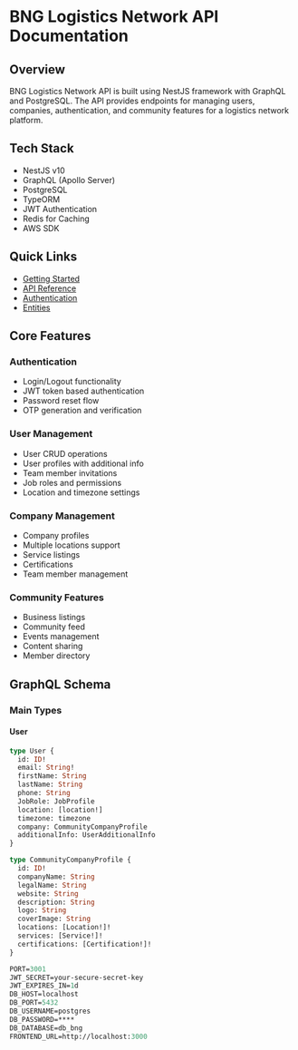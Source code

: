 # BNG Logistics Network API Documentation

## Overview

BNG Logistics Network API is built using NestJS framework with GraphQL and PostgreSQL. The API provides endpoints for managing users, companies, authentication, and community features for a logistics network platform.

## Tech Stack

- NestJS v10
- GraphQL (Apollo Server)
- PostgreSQL
- TypeORM
- JWT Authentication
- Redis for Caching
- AWS SDK

## Quick Links
- [Getting Started](guides/getting-started.md)
- [API Reference](api/README.md)
- [Authentication](auth/README.md)
- [Entities](entities/README.md)

## Core Features

### Authentication
- Login/Logout functionality
- JWT token based authentication
- Password reset flow
- OTP generation and verification

### User Management
- User CRUD operations
- User profiles with additional info
- Team member invitations
- Job roles and permissions
- Location and timezone settings

### Company Management
- Company profiles
- Multiple locations support
- Service listings
- Certifications
- Team member management

### Community Features
- Business listings
- Community feed
- Events management
- Content sharing
- Member directory

## GraphQL Schema

### Main Types

#### User
```graphql
type User {
  id: ID!
  email: String!
  firstName: String
  lastName: String
  phone: String
  JobRole: JobProfile
  location: [location!]
  timezone: timezone
  company: CommunityCompanyProfile
  additionalInfo: UserAdditionalInfo
}

type CommunityCompanyProfile {
  id: ID!
  companyName: String
  legalName: String
  website: String
  description: String
  logo: String
  coverImage: String
  locations: [Location!]!
  services: [Service!]!
  certifications: [Certification!]!
}

PORT=3001
JWT_SECRET=your-secure-secret-key
JWT_EXPIRES_IN=1d
DB_HOST=localhost
DB_PORT=5432
DB_USERNAME=postgres
DB_PASSWORD=****
DB_DATABASE=db_bng
FRONTEND_URL=http://localhost:3000